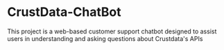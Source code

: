 # CrustData-ChatBot
This project is a web-based customer support chatbot designed to assist users in understanding and asking questions about Crustdata's APIs
